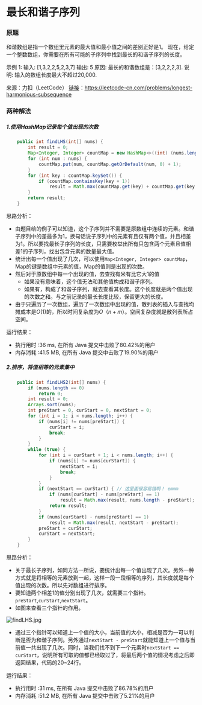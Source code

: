 # 最长和谐子序列

### 原题
和谐数组是指一个数组里元素的最大值和最小值之间的差别正好是1。
现在，给定一个整数数组，你需要在所有可能的子序列中找到最长的和谐子序列的长度。

示例 1:
输入: [1,3,2,2,5,2,3,7]
输出: 5
原因: 最长的和谐数组是：[3,2,2,2,3].
说明: 输入的数组长度最大不超过20,000.

来源：力扣（LeetCode）
[链接](https://leetcode-cn.com/problems/longest-harmonious-subsequence)：https://leetcode-cn.com/problems/longest-harmonious-subsequence

### 两种解法

##### 1.使用HashMap记录每个值出现的次数

```java
	public int findLHS(int[] nums) {
        int result = 0;
        Map<Integer, Integer> countMap = new HashMap<>((int) (nums.length / 0.75F + 1.0F));
        for (int num : nums) {
            countMap.put(num, countMap.getOrDefault(num, 0) + 1);
        }
        for (int key : countMap.keySet()) {
            if (countMap.containsKey(key + 1))
                result = Math.max(countMap.get(key) + countMap.get(key + 1), result);
        }
        return result;
    }
```

思路分析：

* 由题目给的例子可以知道，这个子序列并不需要是原数组中连续的元素。和谐子序列中的差最多为1，换句话说子序列中的元素有且仅有两个值，并且相差为1。所以要找最长子序列的长度，只需要枚举出所有只包含两个元素且值相差1的子序列，找出包含元素的数量最大值。
* 统计出每一个值出现了几次，可以使用`Map<Integer, Integer> countMap`，Map的键是数组中元素的值，Map的值则是出现的次数。
* 然后对于原数组中每一个出现的值，去查找有米有比它大1的值
    * 如果没有意味着，这个值无法和其他值构成和谐子序列。
    * 如果有，构成了和谐子序列，就去查看其长度。这个长度就是两个值出现的次数之和。与之前记录的最长长度比较，保留更大的长度。
* 由于只遍历了一次数组，遍历了一次数组中出现的值，散列表的插入与查找均摊成本是$O(1)$的，所以时间复杂度为$O（n+m）$。空间复杂度就是散列表所占空间。

运行结果：
* 执行用时 :36 ms, 在所有 Java 提交中击败了80.42%的用户
* 内存消耗 :41.5 MB, 在所有 Java 提交中击败了19.90%的用户
##### 2.排序，将值相等的元素集中

```java
	public int findLHS2(int[] nums) {
        if (nums.length == 0)
            return 0;
        int result = 0;
        Arrays.sort(nums);
        int preStart = 0, curStart = 0, nextStart = 0;
        for (int i = 1; i < nums.length; i++) {
            if (nums[i] != nums[preStart]) {
                curStart = i;
                break;
            }
        }
        while (true) {
            for (int i = curStart + 1; i < nums.length; i++) {
                if (nums[i] != nums[curStart]) {
                    nextStart = i;
                    break;
                }
            }
            if (nextStart == curStart) { // 这里面很容易错啊！ emmm
                if (nums[curStart] - nums[preStart] == 1)
                    result = Math.max(result, nums.length - preStart);
                return result;
            }
            if (nums[curStart] - nums[preStart] == 1)
                result = Math.max(result, nextStart - preStart);
            preStart = curStart;
            curStart = nextStart;
        }
    }
```

思路分析：

* 关于最长子序列，如同方法一所说，要统计出每一个值出现了几次。另外一种方式就是将相等的元素放到一起，这样一段一段相等的序列，其长度就是每个值出现的次数。所以先对数组进行排序。
* 要知道两个相差1的值分别出现了几次，就需要三个指针。`preStart`,`curStart`,`nextStart`。
* 如图来查看三个指针的作用。

![findLHS.jpg](https://github.com/ustcyyw/yyw_algorithm/blob/master/easy/ArrayAndMatrix/findLHS.jpg?raw=true)

* 通过三个指针可以知道上一个值的大小，当前值的大小，相减是否为一可以判断是否为和谐子序列。另外通过`nextStart - preStart`就能知道上一个值与当前值一共出现了几次。同时，当我们找不到下一个元素时`nextStart == curStart`，说明所有可取的值都已经取过了，将最后两个值的情况考虑之后即返回结果，代码的20~24行。

运行结果：
* 执行用时 :31 ms, 在所有 Java 提交中击败了86.78%的用户
* 内存消耗 :51.2 MB, 在所有 Java 提交中击败了5.21%的用户
